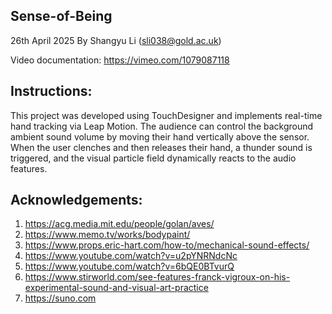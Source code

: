 ## Sense-of-Being

26th April 2025
By Shangyu Li (sli038@gold.ac.uk)

Video documentation: https://vimeo.com/1079087118


## Instructions:

This project was developed using TouchDesigner and implements real-time hand tracking via Leap Motion.
The audience can control the background ambient sound volume by moving their hand vertically above the sensor.
When the user clenches and then releases their hand, a thunder sound is triggered, and the visual particle field dynamically reacts to the audio features.

## Acknowledgements:

1. https://acg.media.mit.edu/people/golan/aves/
2. https://www.memo.tv/works/bodypaint/
3. https://www.props.eric-hart.com/how-to/mechanical-sound-effects/
4. https://www.youtube.com/watch?v=u2pYNRNdcNc
5. https://www.youtube.com/watch?v=6bQE0BTvurQ
6. https://www.stirworld.com/see-features-franck-vigroux-on-his-experimental-sound-and-visual-art-practice
7. https://suno.com
